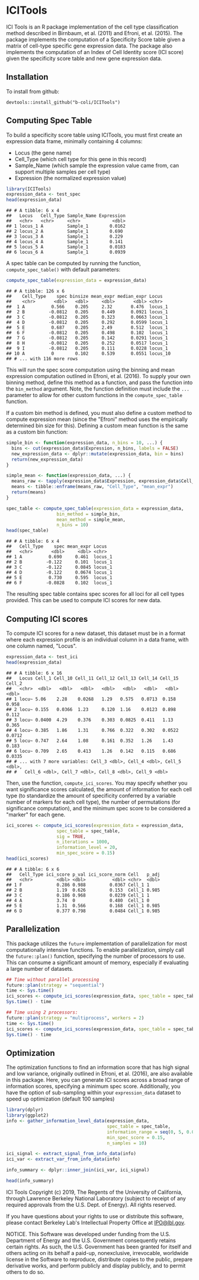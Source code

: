 ICITools
========

ICI Tools is an R package implementation of the cell type classification method described in Birnbaum, et al. (2011) and Efroni, et al. (2015). The package implements the computation of a Specificity Score table given a matrix of cell-type specific gene expression data. The package also implements the computation of an Index of Cell Identity score (ICI score) given the specificity score table and new gene expression data.

Installation
------------

To install from github:

    devtools::install_github("b-coli/ICITools")

Computing Spec Table
--------------------

To build a specificity score table using ICITools, you must first create an expression data frame, minimally containing 4 columns:

-   Locus (the gene name)
-   Cell\_Type (which cell type for this gene in this record)
-   Sample\_Name (which sample the expression value came from, can support multiple samples per cell type)
-   Expression (the normalized expression value)

``` r
library(ICITools)
expression_data <- test_spec
head(expression_data)
```

    ## # A tibble: 6 x 4
    ##   Locus   Cell_Type Sample_Name Expression
    ##   <chr>   <chr>     <chr>            <dbl>
    ## 1 locus_1 A         Sample_1        0.0162
    ## 2 locus_2 A         Sample_1        0.690 
    ## 3 locus_3 A         Sample_1        0.229 
    ## 4 locus_4 A         Sample_1        0.141 
    ## 5 locus_5 A         Sample_1        0.0183
    ## 6 locus_6 A         Sample_1        0.0939

A spec table can be computed by running the function, `compute_spec_table()` with default parameters:

``` r
compute_spec_table(expression_data = expression_data)
```

    ## # A tibble: 126 x 6
    ##    Cell_Type    spec binsize mean_expr median_expr Locus   
    ##    <chr>       <dbl>   <dbl>     <dbl>       <dbl> <chr>   
    ##  1 A          0.566    0.205     2.32       0.476  locus_1 
    ##  2 B         -0.0812   0.205     0.449      0.0921 locus_1 
    ##  3 C         -0.0812   0.205     0.323      0.0663 locus_1 
    ##  4 D         -0.0812   0.205     0.292      0.0599 locus_1 
    ##  5 E          0.687    0.205     2.49       0.512  locus_1 
    ##  6 F         -0.0812   0.205     0.498      0.102  locus_1 
    ##  7 G         -0.0812   0.205     0.142      0.0291 locus_1 
    ##  8 H         -0.0812   0.205     0.252      0.0517 locus_1 
    ##  9 I         -0.0812   0.205     0.111      0.0228 locus_1 
    ## 10 A          0        0.102     0.539      0.0551 locus_10
    ## # ... with 116 more rows

This will run the spec score computation using the binning and mean expression computation outlined in Efroni, et al. (2016). To supply your own binning method, define this method as a function, and pass the function into the `bin_method` argument. Note, the function definition must include the `...` parameter to allow for other custom functions in the `compute_spec_table` function.

If a custom bin method is defined, you must also define a custom method to compute expression mean (since the "Efroni" method uses the empirically determined bin size for this). Defining a custom mean function is the same as a custom bin function:

``` r
simple_bin <- function(expression_data, n_bins = 10, ...) {
  bins <- cut(expression_data$Expression, n_bins, labels = FALSE)
  new_expression_data <- dplyr::mutate(expression_data, bin = bins)
  return(new_expression_data)
}

simple_mean <- function(expression_data, ...) {
  means_raw <- tapply(expression_data$Expression, expression_data$Cell_Type, mean)
  means <- tibble::enframe(means_raw, "Cell_Type", "mean_expr")
  return(means)
}

spec_table <- compute_spec_table(expression_data = expression_data, 
                   bin_method = simple_bin, 
                   mean_method = simple_mean, 
                   n_bins = 10)
head(spec_table)
```

    ## # A tibble: 6 x 4
    ##   Cell_Type    spec mean_expr Locus  
    ##   <chr>       <dbl>     <dbl> <chr>  
    ## 1 A          0.690     0.461  locus_1
    ## 2 B         -0.122     0.101  locus_1
    ## 3 C         -0.122     0.0845 locus_1
    ## 4 D         -0.122     0.0674 locus_1
    ## 5 E          0.730     0.595  locus_1
    ## 6 F         -0.0828    0.102  locus_1

The resulting spec table contains spec scores for all loci for all cell types provided. This can be used to compute ICI scores for new data.

Computing ICI scores
--------------------

To compute ICI scores for a new dataset, this dataset must be in a format where each expression profile is an individual column in a data frame, with one column named, "Locus".

``` r
expression_data <- test_ici
head(expression_data)
```

    ## # A tibble: 6 x 16
    ##   Locus Cell_1 Cell_10 Cell_11 Cell_12 Cell_13 Cell_14 Cell_15 Cell_2
    ##   <chr>  <dbl>   <dbl>   <dbl>   <dbl>   <dbl>   <dbl>   <dbl>  <dbl>
    ## 1 locu~ 5.06    2.28    0.0268   1.29   0.575   0.0713  0.158  0.958 
    ## 2 locu~ 0.155   0.0366  1.23     0.120  1.16    0.0123  0.898  0.112 
    ## 3 locu~ 0.0400  4.29    0.376    0.303  0.0825  0.411   1.13   0.365 
    ## 4 locu~ 0.385   1.86    1.31     0.766  0.322   0.302   0.0522 0.0712
    ## 5 locu~ 0.747   2.64    1.08     0.161  0.352   1.26    1.43   0.183 
    ## 6 locu~ 0.709   2.65    0.413    1.26   0.142   0.115   0.686  0.0335
    ## # ... with 7 more variables: Cell_3 <dbl>, Cell_4 <dbl>, Cell_5 <dbl>,
    ## #   Cell_6 <dbl>, Cell_7 <dbl>, Cell_8 <dbl>, Cell_9 <dbl>

Then, use the function, `compute_ici_scores`. You may specify whether you want significance scores calculated, the amount of information for each cell type (to standardize the amount of specificity conferred by a variable number of markers for each cell type), the number of permutations (for significance computation), and the minimum spec score to be considered a "marker" for each gene.

``` r
ici_scores <- compute_ici_scores(expression_data = expression_data, 
                   spec_table = spec_table, 
                   sig = TRUE, 
                   n_iterations = 1000, 
                   information_level = 20, 
                   min_spec_score = 0.15)
head(ici_scores)
```

    ## # A tibble: 6 x 6
    ##   Cell_Type ici_score p_val ici_score_norm Cell   p_adj
    ##   <chr>         <dbl> <dbl>          <dbl> <chr>  <dbl>
    ## 1 F             0.286 0.988         0.0367 Cell_1 1    
    ## 2 B             1.19  0.626         0.153  Cell_1 0.985
    ## 3 C             0.186 0.968         0.0239 Cell_1 1    
    ## 4 A             3.74  0             0.480  Cell_1 0    
    ## 5 E             1.31  0.566         0.168  Cell_1 0.985
    ## 6 D             0.377 0.798         0.0484 Cell_1 0.985

Parallelization
---------------

This package utilizes the `future` implementation of parallelization for most computationally intensive functions. To enable parallelization, simply call the `future::plan()` function, specifying the number of processors to use. This can consume a significant amount of memory, especially if evaluating a large number of datasets.

``` r
## Time without parallel processing
future::plan(strategy = "sequential")
time <- Sys.time()
ici_scores <- compute_ici_scores(expression_data, spec_table = spec_table, sig = TRUE, n_iterations = 5000)
Sys.time() - time

## Time using 2 processors:
future::plan(strategy = "multiprocess", workers = 2)
time <- Sys.time()
ici_scores <- compute_ici_scores(expression_data, spec_table = spec_table, sig = TRUE, n_iterations = 5000)
Sys.time() - time
```

Optimization
------------

The optimization functions to find an information score that has high signal and low variance, originally outlined in Efroni, et al. (2016), are also available in this package. Here, you can generate ICI scores across a broad range of information scores, specifying a minimum spec score. Additionally, you have the option of sub-sampling within your `expression_data` dataset to speed up optimization (default 100 samples)

``` r
library(dplyr)
library(ggplot2)
info <- gather_information_level_data(expression_data, 
                                      spec_table = spec_table, 
                                      information_range = seq(0, 5, 0.05), 
                                      min_spec_score = 0.15, 
                                      n_samples = 10)

ici_signal <- extract_signal_from_info_data(info)
ici_var <- extract_var_from_info_data(info)

info_summary <- dplyr::inner_join(ici_var, ici_signal)

head(info_summary)
```

ICI Tools Copyright (c) 2019, The Regents of the University of 
California, through Lawrence Berkeley National Laboratory 
(subject to receipt of any required approvals from the U.S.
Dept. of Energy).  All rights reserved.

If you have questions about your rights to use or distribute this software,
please contact Berkeley Lab's Intellectual Property Office at
IPO@lbl.gov.

NOTICE.  This Software was developed under funding from the U.S. Department 
of Energy and the U.S. Government consequently retains certain rights.  As 
such, the U.S. Government has been granted for itself and others acting on 
its behalf a paid-up, nonexclusive, irrevocable, worldwide license in the
Software to reproduce, distribute copies to the public, prepare derivative 
works, and perform publicly and display publicly, and to permit others to do so.

